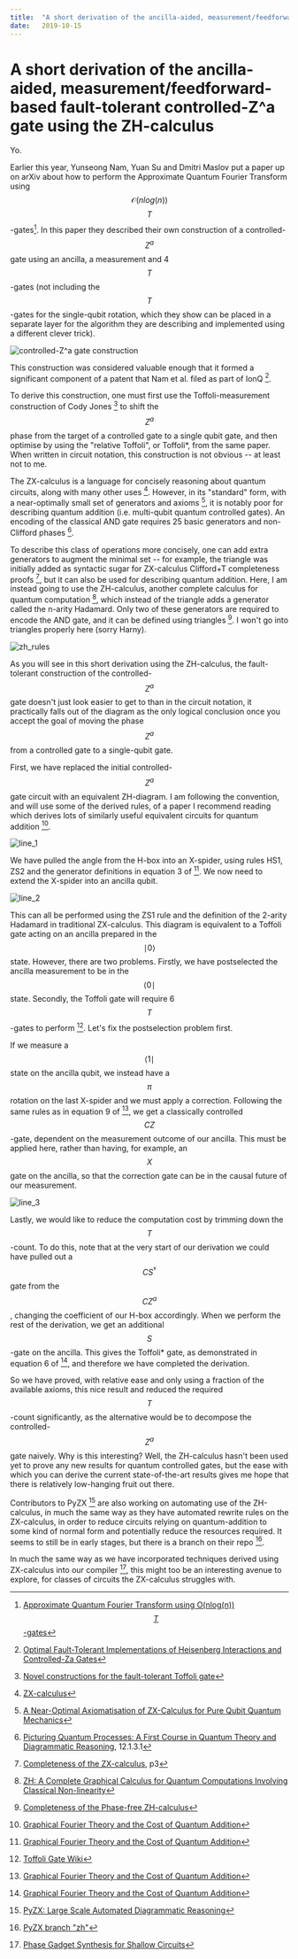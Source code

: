 ```yaml
---
title:  "A short derivation of the ancilla-aided, measurement/feedforward-based fault-tolerant controlled-Z^a gate using the ZH-calculus"
date:   2019-10-15
---
```


# A short derivation of the ancilla-aided, measurement/feedforward-based fault-tolerant controlled-Z^a gate using the ZH-calculus

Yo.


Earlier this year, Yunseong Nam, Yuan Su and Dmitri Maslov put a paper up on arXiv about how to perform the Approximate Quantum Fourier Transform using $$\mathcal{O}(nlog(n))$$ $$T$$-gates[^1]. In this paper they described their own construction of a controlled-$$Z^a$$ gate using an ancilla, a measurement and 4 $$T$$-gates (not including the $$T$$-gates for the single-qubit rotation, which they show can be placed in a separate layer for the algorithm they are describing and implemented using a different clever trick).

![controlled-Z^a gate construction](/assets/cza_construction.png)

This construction was considered valuable enough that it formed a significant component of a patent that Nam et al. filed as part of IonQ [^2].

To derive this construction, one must first use the Toffoli-measurement construction of Cody Jones [^3] to shift the $$Z^a$$ phase from the target of a controlled gate to a single qubit gate, and then optimise by using the "relative Toffoli", or Toffoli*, from the same paper. When written in circuit notation, this construction is not obvious -- at least not to me.

The ZX-calculus is a language for concisely reasoning about quantum circuits, along with many other uses [^4]. However, in its "standard" form, with a near-optimally small set of generators and axioms [^5], it is notably poor for describing quantum addition (i.e. multi-qubit quantum controlled gates). An encoding of the classical AND gate requires 25 basic generators and non-Clifford phases [^6].

To describe this class of operations more concisely, one can add extra generators to augment the minimal set -- for example, the triangle was initially added as syntactic sugar for ZX-calculus Clifford+T completeness proofs [^7], but it can also be used for describing quantum addition. Here, I am instead going to use the ZH-calculus, another complete calculus for quantum computation [^8], which instead of the triangle adds a generator called the n-arity Hadamard. Only two of these generators are required to encode the AND gate, and it can be defined using triangles [^9]. I won't go into triangles properly here (sorry Harny).

![zh_rules](/assets/zh_rules.png)

As you will see in this short derivation using the ZH-calculus, the fault-tolerant construction of the controlled-$$Z^a$$ gate doesn't just look easier to get to than in the circuit notation, it practically falls out of the diagram as the only logical conclusion once you accept the goal of moving the phase $$Z^a$$ from a controlled gate to a single-qubit gate.

First, we have replaced the initial controlled-$$Z^a$$ gate circuit with an equivalent ZH-diagram. I am following the convention, and will use some of the derived rules, of a paper I recommend reading which derives lots of similarly useful equivalent circuits for quantum addition [^10].

![line_1](/assets/line1.png)

We have pulled the angle from the H-box into an X-spider, using rules HS1, ZS2 and the generator definitions in equation 3 of [^10]. We now need to extend the X-spider into an ancilla qubit.

![line_2](/assets/line2.png)

This can all be performed using the ZS1 rule and the definition of the 2-arity Hadamard in traditional ZX-calculus. This diagram is equivalent to a Toffoli gate acting on an ancilla prepared in the $$\mid 0\rangle$$ state. However, there are two problems. Firstly, we have postselected the ancilla measurement to be in the $$\langle 0 \mid$$ state. Secondly, the Toffoli gate will require 6 $$T$$-gates to perform [^11]. Let's fix the postselection problem first.

If we measure a $$\langle 1 \mid$$ state on the ancilla qubit, we instead have a $$\pi$$ rotation on the last X-spider and we must apply a correction. Following the same rules as in equation 9 of [^10], we get a classically controlled $$CZ$$-gate, dependent on the measurement outcome of our ancilla. This must be applied here, rather than having, for example, an $$X$$ gate on the ancilla, so that the correction gate can be in the causal future of our measurement.

![line_3](/assets/line3.png)

Lastly, we would like to reduce the computation cost by trimming down the $$T$$-count. To do this, note that at the very start of our derivation we could have pulled out a $$CS^{\dagger}$$ gate from the $$CZ^a$$, changing the coefficient of our H-box accordingly. When we perform the rest of the derivation, we get an additional $$S$$-gate on the ancilla. This gives the Toffoli* gate, as demonstrated in equation 6 of [^10], and therefore we have completed the derivation.

So we have proved, with relative ease and only using a fraction of the available axioms, this nice result and reduced the required $$T$$-count significantly, as the alternative would be to decompose the controlled-$$Z^a$$ gate naively. Why is this interesting? Well, the ZH-calculus hasn't been used yet to prove any new results for quantum controlled gates, but the ease with which you can derive the current state-of-the-art results gives me hope that there is relatively low-hanging fruit out there.

Contributors to PyZX [^12] are also working on automating use of the ZH-calculus, in much the same way as they have automated rewrite rules on the ZX-calculus, in order to reduce circuits relying on quantum-addition to some kind of normal form and potentially reduce the resources required. It seems to still be in early stages, but there is a branch on their repo [^13].

In much the same way as we have incorporated techniques derived using ZX-calculus into our compiler [^14], this might too be an interesting avenue to explore, for classes of circuits the ZX-calculus struggles with.

[^1]: [Approximate Quantum Fourier Transform using O(nlog(n)) $$T$$-gates](https://arxiv.org/pdf/1803.04933.pdf)
[^2]: [Optimal Fault-Tolerant Implementations of Heisenberg Interactions and Controlled-Za Gates](https://patentimages.storage.googleapis.com/02/c6/2f/1ae76f4e15261b/US20190258757A1.pdf)
[^3]: [Novel constructions for the fault-tolerant Toffoli gate](https://arxiv.org/pdf/1212.5069.pdf)
[^4]: [ZX-calculus](http://zxcalculus.com/publications.html)
[^5]: [A Near-Optimal Axiomatisation of ZX-Calculus for Pure Qubit Quantum Mechanics](https://arxiv.org/pdf/1812.09114.pdf)
[^6]: [Picturing Quantum Processes: A First Course in Quantum Theory and Diagrammatic Reasoning](https://dx.doi.org/10.1017/9781316219317), 12.1.3.1
[^7]: [Completeness of the ZX-calculus](https://arxiv.org/pdf/1903.06035.pdf), p3
[^8]: [ZH: A Complete Graphical Calculus for Quantum Computations Involving Classical Non-linearity](https://arxiv.org/pdf/1805.02175.pdf)
[^9]: [Completeness of the Phase-free ZH-calculus](https://arxiv.org/pdf/1904.07545.pdf)
[^10]: [Graphical Fourier Theory and the Cost of Quantum Addition](https://arxiv.org/abs/1904.07551)
[^11]: [Toffoli Gate Wiki](https://en.wikipedia.org/wiki/Toffoli_gate#Relation_to_quantum_computing)
[^12]: [PyZX: Large Scale Automated Diagrammatic Reasoning](https://arxiv.org/abs/1904.04735)
[^13]: [PyZX branch "zh"](https://github.com/Quantomatic/pyzx/tree/zh)
[^14]: [Phase Gadget Synthesis for Shallow Circuits](https://arxiv.org/abs/1906.01734)